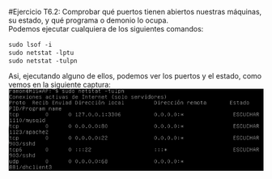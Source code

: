 #Ejercicio T6.2: Comprobar qué puertos tienen abiertos nuestras máquinas, su estado, y qué programa o demonio lo ocupa.  
Podemos ejecutar cualquiera de los siguientes comandos:  
```
sudo lsof -i
sudo netstat -lptu
sudo netstat -tulpn
```  
Asi, ejecutando alguno de ellos, podemos ver los puertos y el estado, como vemos en la siguiente captura: 
![img](capturas_trabajos/capturaT62.PNG)